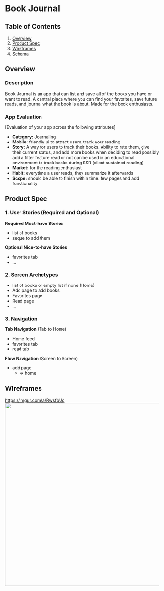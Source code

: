 # Book Journal

## Table of Contents

1. [Overview](#Overview)
2. [Product Spec](#Product-Spec)
3. [Wireframes](#Wireframes)
4. [Schema](#Schema)

## Overview

### Description

Book Journal is an app that can list and save all of the books you have or want to read. A central place where you can find your favorites, save future reads, and journal what the book is about. Made for the book enthusiasts.

### App Evaluation

[Evaluation of your app across the following attributes]
- **Category:** Journaling 
- **Mobile:** friendly ui to attract users. track your reading
- **Story:** A way for users to track their books. Ability to rate them, give their current status, and add more books when deciding to read possibly add a filter feature read or not can be used in an educational environment to track books during SSR (silent sustained reading)
- **Market:** for the reading enthusiast
- **Habit:** everytime a user reads, they summarize it afterwards
- **Scope:** should be able to finish within time. few pages and add functionality
## Product Spec

### 1. User Stories (Required and Optional)

**Required Must-have Stories**

* list of books
* seque to add them

**Optional Nice-to-have Stories**

* favorites tab
* ...

### 2. Screen Archetypes

* list of books or empty list if none (Home)
* Add page to add books
* Favorites page
* Read page
* ...

### 3. Navigation

**Tab Navigation** (Tab to Home)

* Home feed
* favorites tab
* read tab

**Flow Navigation** (Screen to Screen)

- add page
    - => home 

## Wireframes
https://imgur.com/a/RwsfbUc
<img src="https://imgur.com/a/RwsfbUc" width=600>

